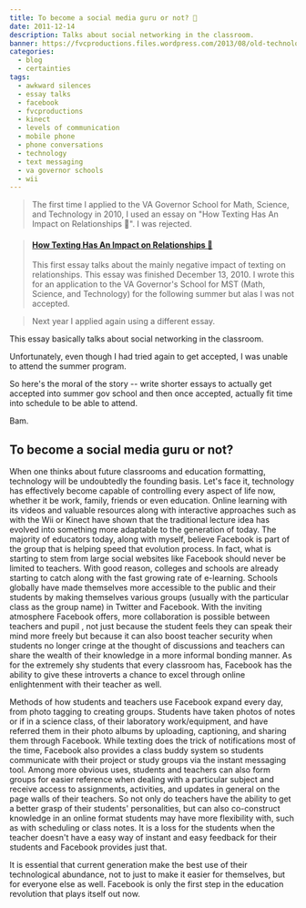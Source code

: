 ```yaml
---
title: To become a social media guru or not? 🎒
date: 2011-12-14
description: Talks about social networking in the classroom.
banner: https://fvcproductions.files.wordpress.com/2013/08/old-technology-never-forget.jpg?w=1366
categories:
  - blog
  - certainties
tags:
  - awkward silences
  - essay talks
  - facebook
  - fvcproductions
  - kinect
  - levels of communication
  - mobile phone
  - phone conversations
  - technology
  - text messaging
  - va governor schools
  - wii
---
```


> The first time I applied to the VA Governor School for Math, Science, and Technology in 2010, I used an essay on "How Texting Has An Impact on Relationships 📵️". I was rejected.

<blockquote class="embedly-card"><h4><a href="https://fvcproductions.com/2010/12/13/how-texting-has-an-impact-on-relationships-%EF%B8%8F/">How Texting Has An Impact on Relationships 📵️</a></h4><p>This first essay talks about the mainly negative impact of texting on relationships. This essay was finished December 13, 2010. I wrote this for an application to the VA Governor's School for MST (Math, Science, and Technology) for the following summer but alas I was not accepted.</p></blockquote>
<script async src="//cdn.embedly.com/widgets/platform.js" charset="UTF-8"></script>

> Next year I applied again using a different essay.

This essay basically talks about social networking in the classroom.

Unfortunately, even though I had tried again to get accepted, I was unable to attend the summer program.

So here's the moral of the story -- write shorter essays to actually get accepted into summer gov school and then once accepted, actually fit time into schedule to be able to attend.

Bam.

## To become a social media guru or not?

When one thinks about future classrooms and education formatting, technology will be undoubtedly the founding basis. Let's face it, technology has effectively become capable of controlling every aspect of life now, whether it be work, family, friends or even education. Online learning with its videos and valuable resources along with interactive approaches such as with the Wii or Kinect have shown that the traditional lecture idea has evolved into something more adaptable to the generation of today. The majority of educators today, along with myself, believe Facebook is part of the group that is helping speed that evolution process. In fact, what is starting to stem from large social websites like Facebook should never be limited to teachers. With good reason, colleges and schools are already starting to catch along with the fast growing rate of e-learning. Schools globally have made themselves more accessible to the public and their students by making themselves various groups (usually with the particular class as the group name) in Twitter and Facebook. With the inviting atmosphere Facebook offers, more collaboration is possible between teachers and pupil , not just because the student feels they can speak their mind more freely but because it can also boost teacher security when students no longer cringe at the thought of discussions and teachers can share the wealth of their knowledge in a more informal bonding manner. As for the extremely shy students that every classroom has, Facebook has the ability to give these introverts a chance to excel through online enlightenment with their teacher as well.

Methods of how students and teachers use Facebook expand every day, from photo tagging to creating groups. Students have taken photos of notes or if in a science class, of their laboratory work/equipment, and have referred them in their photo albums by uploading, captioning, and sharing them through Facebook. While texting does the trick of notifications most of the time, Facebook also provides a class buddy system so students communicate with their project or study groups via the instant messaging tool. Among more obvious uses, students and teachers can also form groups for easier reference when dealing with a particular subject and receive access to assignments, activities, and updates in general on the page walls of their teachers. So not only do teachers have the ability to get a better grasp of their students' personalities, but can also co-construct knowledge in an online format students may have more flexibility with, such as with scheduling or class notes. It is a loss for the students when the teacher doesn't have a easy way of instant and easy feedback for their students and Facebook provides just that.

It is essential that current generation make the best use of their technological abundance, not to just to make it easier for themselves, but for everyone else as well. Facebook is only the first step in the education revolution that plays itself out now.
